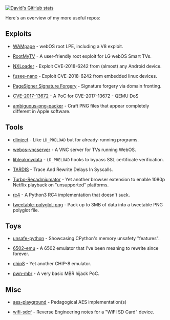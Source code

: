 [![David's GitHub stats](https://github-readme-stats.vercel.app/api?username=DavidBuchanan314&count_private=true&show_icons=true&theme=radical)](https://github.com/anuraghazra/github-readme-stats)

Here's an overview of my more useful repos:

## Exploits

 - [WAMpage](https://github.com/DavidBuchanan314/WAMpage) - webOS root LPE, including a V8 exploit.

 - [RootMyTV](https://github.com/RootMyTV/RootMyTV.github.io) - A user-friendly root exploit for LG webOS Smart TVs.
 
 - [NXLoader](https://github.com/DavidBuchanan314/NXLoader) - Exploit CVE-2018-6242 from (almost) any Android device.

 - [fusee-nano](https://github.com/DavidBuchanan314/fusee-nano) - Exploit CVE-2018-6242 from embedded linux devices.

 - [PageSigner Signature Forgery](https://github.com/tlsnotary/pagesigner/issues/46) - Signature forgery via domain fronting.

 - [CVE-2017-13672](https://github.com/DavidBuchanan314/CVE-2017-13672) - A PoC for CVE-2017-13672 - QEMU DoS

 - [ambiguous-png-packer](https://github.com/DavidBuchanan314/ambiguous-png-packer) - Craft PNG files that appear completely different in Apple software.

## Tools

 - [dlinject](https://github.com/DavidBuchanan314/dlinject) - Like `LD_PRELOAD` but for already-running programs.

 - [webos-vncserver](https://github.com/DavidBuchanan314/webos-vncserver) - A VNC server for TVs running WebOS.

 - [libleakmydata](https://github.com/DavidBuchanan314/libleakmydata) - `LD_PRELOAD` hooks to bypass SSL certificate verification.

 - [TARDIS](https://github.com/DavidBuchanan314/TARDIS) - Trace And Rewrite Delays In Syscalls.

 - [Turbo-Recadmiumator](https://github.com/DavidBuchanan314/Turbo-Recadmiumator) - Yet another browser extension to enable 1080p Netflix playback on "unsupported" platforms.
 
 - [rc4](https://github.com/DavidBuchanan314/rc4) - A Python3 RC4 implementation that doesn't suck.

 - [tweetable-polyglot-png](https://github.com/DavidBuchanan314/tweetable-polyglot-png) - Pack up to 3MB of data into a tweetable PNG polyglot file.

## Toys

 - [unsafe-python](https://github.com/DavidBuchanan314/unsafe-python) - Showcasing CPython's memory unsafety "features".

 - [6502-emu](https://github.com/DavidBuchanan314/6502-emu) - A 6502 emulator that I've been meaning to rewrite since forever.

 - [chip8](https://github.com/DavidBuchanan314/chip8) - Yet another CHIP-8 emulator.

 - [pwn-mbr](https://github.com/DavidBuchanan314/pwn-mbr) - A very basic MBR hijack PoC.

## Misc

 - [aes-playground](https://github.com/DavidBuchanan314/aes-playground) - Pedagogical AES implementation(s)

 - [wifi-sdcf](https://github.com/DavidBuchanan314/wifi-sdcf) - Reverse Engineering notes for a "WiFI SD Card" device.
